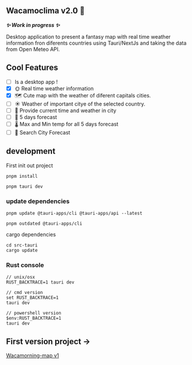 ## Wacamoclima v2.0 🥑

**_✨ Work in progress ✨_**

Desktop application to present a fantasy map with real time weather information fron diferents countries using Tauri/NextJs and taking the data from Open Meteo API.

## Cool Features

- [ ] Is a desktop app !
- [x] 🌞 Real time weather information
- [x] 🗺️ Cute map with the weather of diferent capitals cities.
- [ ] ☀️ Weather of important citye of the selected country.
- [ ] 📅 Provide current time and weather in city
- [ ] 🔮 5 days forecast
- [ ] 🌡 Max and Min temp for all 5 days forecast
- [ ] 🔎 Search City Forecast

## development

First init out project

```
pnpm install

pnpm tauri dev
```

### update dependencies

```
pnpm update @tauri-apps/cli @tauri-apps/api --latest

pnpm outdated @tauri-apps/cli
```

cargo dependencies

```
cd src-tauri
cargo update
```

### Rust console

```
// unix/osx
RUST_BACKTRACE=1 tauri dev

// cmd version
set RUST_BACKTRACE=1
tauri dev

// powershell version
$env:RUST_BACKTRACE=1
tauri dev
```

## First version project -> 
[Wacamorning-map v1](wacamoclima-ui/)
